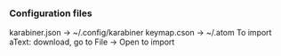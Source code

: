 ### Configuration files

karabiner.json -> ~/.config/karabiner
keymap.cson -> ~/.atom
To import aText: download, go to File -> Open to import
